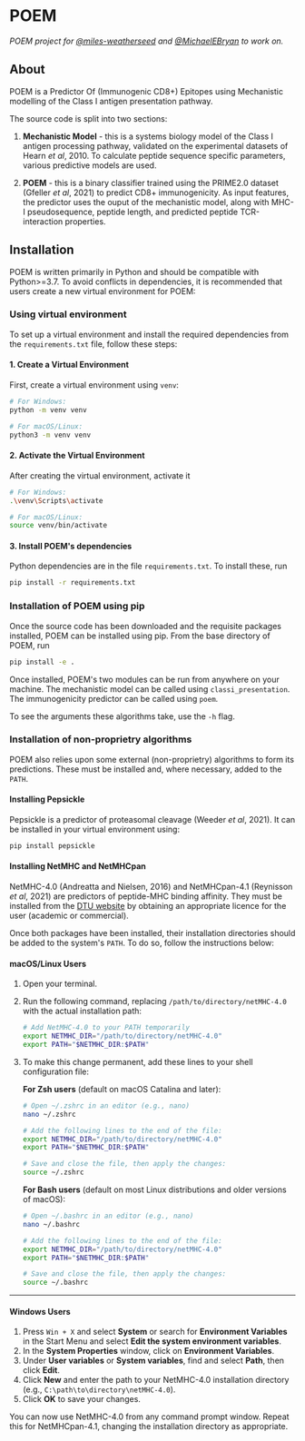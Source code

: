 # POEM
*POEM project for [@miles-weatherseed](https://github.com/miles-weatherseed) and [@MichaelEBryan](https://github.com/MichaelEBryan) to work on.*

## About

POEM is a Predictor Of (Immunogenic CD8+) Epitopes using Mechanistic modelling of the Class I antigen presentation pathway.

The source code is split into two sections:

1) **Mechanistic Model** - this is a systems biology model of the Class I antigen processing pathway, validated on the experimental datasets of Hearn *et al*, 2010. To calculate peptide sequence specific parameters, various predictive models are used.

2) **POEM** - this is a binary classifier trained using the PRIME2.0 dataset (Gfeller *et al*, 2021) to predict CD8+ immunogenicity. As input features, the predictor uses the ouput of the mechanistic model, along with MHC-I pseudosequence, peptide length, and predicted peptide TCR-interaction properties.

## Installation

POEM is written primarily in Python and should be compatible with Python>=3.7. To avoid conflicts in dependencies, it is recommended that users create a new virtual environment for POEM:

### Using virtual environment

To set up a virtual environment and install the required dependencies from the `requirements.txt` file, follow these steps:

#### 1. Create a Virtual Environment

First, create a virtual environment using `venv`:

```bash
# For Windows:
python -m venv venv

# For macOS/Linux:
python3 -m venv venv
```
#### 2. Activate the Virtual Environment

After creating the virtual environment, activate it

```bash
# For Windows:
.\venv\Scripts\activate

# For macOS/Linux:
source venv/bin/activate
```
#### 3. Install POEM's dependencies

Python dependencies are in the file `requirements.txt`. To install these, run

```bash
pip install -r requirements.txt
```

### Installation of POEM using pip

Once the source code has been downloaded and the requisite packages installed, POEM can be installed using pip. From the base directory of POEM, run

```bash
pip install -e .
```

Once installed, POEM's two modules can be run from anywhere on your machine. The mechanistic model can be called using `classi_presentation`. The immunogenicity predictor can be called using `poem`. 

To see the arguments these algorithms take, use the `-h` flag.

### Installation of non-proprietry algorithms

POEM also relies upon some external (non-proprietry) algorithms to form its predictions. These must be installed and, where necessary, added to the `PATH`.

#### Installing Pepsickle

Pepsickle is a predictor of proteasomal cleavage (Weeder *et al*, 2021). It can be installed in your virtual environment using:

```bash
pip install pepsickle
```

#### Installing NetMHC and NetMHCpan

NetMHC-4.0 (Andreatta and Nielsen, 2016) and NetMHCpan-4.1 (Reynisson *et al*, 2021) are predictors of peptide-MHC binding affinity. They must be installed from the [DTU website](https://services.healthtech.dtu.dk/services/NetMHCpan-4.1/) by obtaining an appropriate licence for the user (academic or commercial).

Once both packages have been installed, their installation directories should be added to the system's `PATH`. To do so, follow the instructions below:

#### macOS/Linux Users

1. Open your terminal.
2. Run the following command, replacing `/path/to/directory/netMHC-4.0` with the actual installation path:

    ```bash
    # Add NetMHC-4.0 to your PATH temporarily
    export NETMHC_DIR="/path/to/directory/netMHC-4.0"
    export PATH="$NETMHC_DIR:$PATH"
    ```

3. To make this change permanent, add these lines to your shell configuration file:

    **For Zsh users** (default on macOS Catalina and later):

    ```bash
    # Open ~/.zshrc in an editor (e.g., nano)
    nano ~/.zshrc

    # Add the following lines to the end of the file:
    export NETMHC_DIR="/path/to/directory/netMHC-4.0"
    export PATH="$NETMHC_DIR:$PATH"

    # Save and close the file, then apply the changes:
    source ~/.zshrc
    ```

    **For Bash users** (default on most Linux distributions and older versions of macOS):

    ```bash
    # Open ~/.bashrc in an editor (e.g., nano)
    nano ~/.bashrc

    # Add the following lines to the end of the file:
    export NETMHC_DIR="/path/to/directory/netMHC-4.0"
    export PATH="$NETMHC_DIR:$PATH"

    # Save and close the file, then apply the changes:
    source ~/.bashrc
    ```

---

#### Windows Users

1. Press `Win + X` and select **System** or search for **Environment Variables** in the Start Menu and select **Edit the system environment variables**.
2. In the **System Properties** window, click on **Environment Variables**.
3. Under **User variables** or **System variables**, find and select **Path**, then click **Edit**.
4. Click **New** and enter the path to your NetMHC-4.0 installation directory (e.g., `C:\path\to\directory\netMHC-4.0`).
5. Click **OK** to save your changes.

You can now use NetMHC-4.0 from any command prompt window. Repeat this for NetMHCpan-4.1, changing the installation directory as appropriate.
